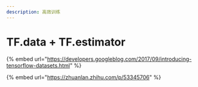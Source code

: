 ```yaml
---
description: 高效训练
---
```


# TF.data + TF.estimator

{% embed url="https://developers.googleblog.com/2017/09/introducing-tensorflow-datasets.html" %}

{% embed url="https://zhuanlan.zhihu.com/p/53345706" %}



